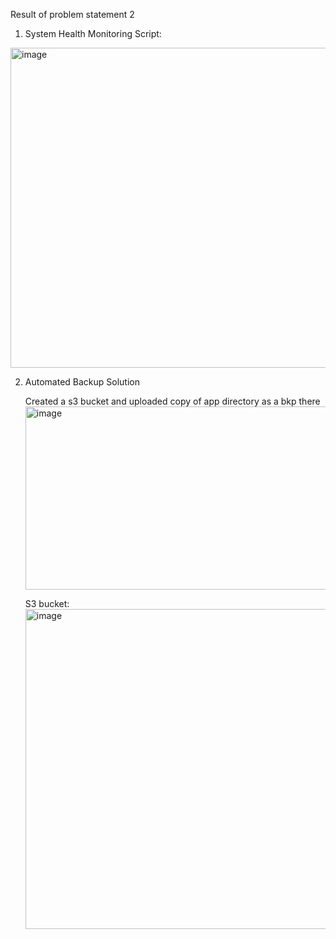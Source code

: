 Result of problem statement 2
1. System Health Monitoring Script:
<img width="1148" height="512" alt="image" src="https://github.com/user-attachments/assets/c386ad72-15d1-4d7c-8794-39e2d3ccf4b0" />

2. Automated Backup Solution
   
   Created a s3 bucket and uploaded copy of app directory as a bkp there
   <img width="1145" height="293" alt="image" src="https://github.com/user-attachments/assets/4a943d5f-5697-48e8-b4ec-c9e7cb0e5fcc" />

   S3 bucket:
   <img width="1332" height="512" alt="image" src="https://github.com/user-attachments/assets/2b5a6718-6fb2-4b1b-a1c3-99d64cb8cb50" />


